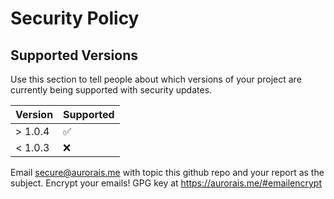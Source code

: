 # Security Policy

## Supported Versions

Use this section to tell people about which versions of your project are
currently being supported with security updates.

| Version | Supported          |
| ------- | ------------------ |
| > 1.0.4 | :white_check_mark: |
| < 1.0.3 | :x: |

Email secure@aurorais.me with topic this github repo and your report as the subject. Encrypt your emails! GPG key at https://aurorais.me/#emailencrypt
